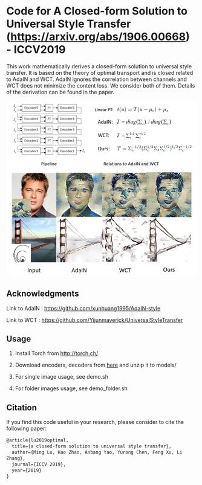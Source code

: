 Code for A Closed-form Solution to Universal Style Transfer (https://arxiv.org/abs/1906.00668) - ICCV2019
=============

This work mathematically derives a closed-form solution to universal style transfer. It is based on the theory of optimal transport and is closed related to AdaIN and WCT. AdaIN ignores the correlation between channels and WCT does not minimize the content loss. We consider both of them. Details of the derivation can be found in the paper.


![Teaser](./teaser3.png)

## Acknowledgments

Link to AdaIN : https://github.com/xunhuang1995/AdaIN-style

Link to WCT : https://github.com/Yijunmaverick/UniversalStyleTransfer

## Usage

1. Install Torch from http://torch.ch/

2. Download encoders, decoders from [here](https://drive.google.com/open?id=1uv1m15RqTwgWQog7BMAW38bDVE7BkzO4) and unzip it to models/

3. For single image usage, see demo.sh

4. For folder images usage, see demo_folder.sh


## Citation

If you find this code useful in your research, please consider to cite the following paper:

```
@article{lu2019optimal,
  title={a closed-form solution to universal style transfer},
  author={Ming Lu, Hao Zhao, Anbang Yao, Yurong Chen, Feng Xu, Li Zhang},
  journal={ICCV 2019},
  year={2019}
}
```



